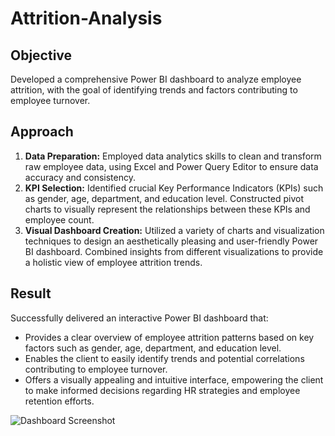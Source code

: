 # Attrition-Analysis


## Objective
Developed a comprehensive Power BI dashboard to analyze employee attrition, with the goal of identifying trends and factors contributing to employee turnover.

## Approach
1. **Data Preparation:** Employed data analytics skills to clean and transform raw employee data, using Excel and Power Query Editor to ensure data accuracy and consistency.
2. **KPI Selection:** Identified crucial Key Performance Indicators (KPIs) such as gender, age, department, and education level. Constructed pivot charts to visually represent the relationships between these KPIs and employee count.
3. **Visual Dashboard Creation:** Utilized a variety of charts and visualization techniques to design an aesthetically pleasing and user-friendly Power BI dashboard. Combined insights from different visualizations to provide a holistic view of employee attrition trends.

## Result
Successfully delivered an interactive Power BI dashboard that:
- Provides a clear overview of employee attrition patterns based on key factors such as gender, age, department, and education level.
- Enables the client to easily identify trends and potential correlations contributing to employee turnover.
- Offers a visually appealing and intuitive interface, empowering the client to make informed decisions regarding HR strategies and employee retention efforts.

![Dashboard Screenshot](https://user-images.githubusercontent.com/82913441/261889611-4dd721fe-3ff2-49e5-a366-32be498998b8.jpg)

